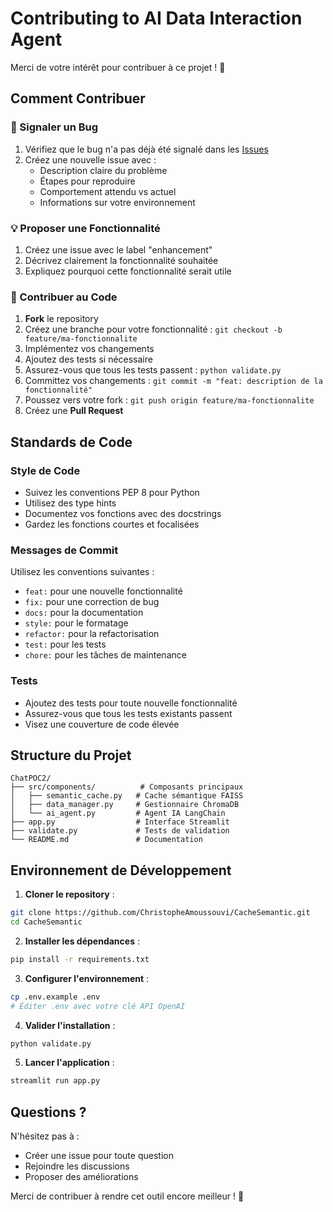 # Contributing to AI Data Interaction Agent

Merci de votre intérêt pour contribuer à ce projet ! 🚀

## Comment Contribuer

### 🐛 Signaler un Bug
1. Vérifiez que le bug n'a pas déjà été signalé dans les [Issues](https://github.com/ChristopheAmoussouvi/CacheSemantic/issues)
2. Créez une nouvelle issue avec :
   - Description claire du problème
   - Étapes pour reproduire
   - Comportement attendu vs actuel
   - Informations sur votre environnement

### 💡 Proposer une Fonctionnalité
1. Créez une issue avec le label "enhancement"
2. Décrivez clairement la fonctionnalité souhaitée
3. Expliquez pourquoi cette fonctionnalité serait utile

### 🔧 Contribuer au Code
1. **Fork** le repository
2. Créez une branche pour votre fonctionnalité : `git checkout -b feature/ma-fonctionnalite`
3. Implémentez vos changements
4. Ajoutez des tests si nécessaire
5. Assurez-vous que tous les tests passent : `python validate.py`
6. Committez vos changements : `git commit -m "feat: description de la fonctionnalité"`
7. Poussez vers votre fork : `git push origin feature/ma-fonctionnalite`
8. Créez une **Pull Request**

## Standards de Code

### Style de Code
- Suivez les conventions PEP 8 pour Python
- Utilisez des type hints
- Documentez vos fonctions avec des docstrings
- Gardez les fonctions courtes et focalisées

### Messages de Commit
Utilisez les conventions suivantes :
- `feat:` pour une nouvelle fonctionnalité
- `fix:` pour une correction de bug
- `docs:` pour la documentation
- `style:` pour le formatage
- `refactor:` pour la refactorisation
- `test:` pour les tests
- `chore:` pour les tâches de maintenance

### Tests
- Ajoutez des tests pour toute nouvelle fonctionnalité
- Assurez-vous que tous les tests existants passent
- Visez une couverture de code élevée

## Structure du Projet

```
ChatPOC2/
├── src/components/          # Composants principaux
│   ├── semantic_cache.py   # Cache sémantique FAISS
│   ├── data_manager.py     # Gestionnaire ChromaDB
│   └── ai_agent.py         # Agent IA LangChain
├── app.py                  # Interface Streamlit
├── validate.py             # Tests de validation
└── README.md               # Documentation
```

## Environnement de Développement

1. **Cloner le repository** :
```bash
git clone https://github.com/ChristopheAmoussouvi/CacheSemantic.git
cd CacheSemantic
```

2. **Installer les dépendances** :
```bash
pip install -r requirements.txt
```

3. **Configurer l'environnement** :
```bash
cp .env.example .env
# Éditer .env avec votre clé API OpenAI
```

4. **Valider l'installation** :
```bash
python validate.py
```

5. **Lancer l'application** :
```bash
streamlit run app.py
```

## Questions ?

N'hésitez pas à :
- Créer une issue pour toute question
- Rejoindre les discussions
- Proposer des améliorations

Merci de contribuer à rendre cet outil encore meilleur ! 🙏
